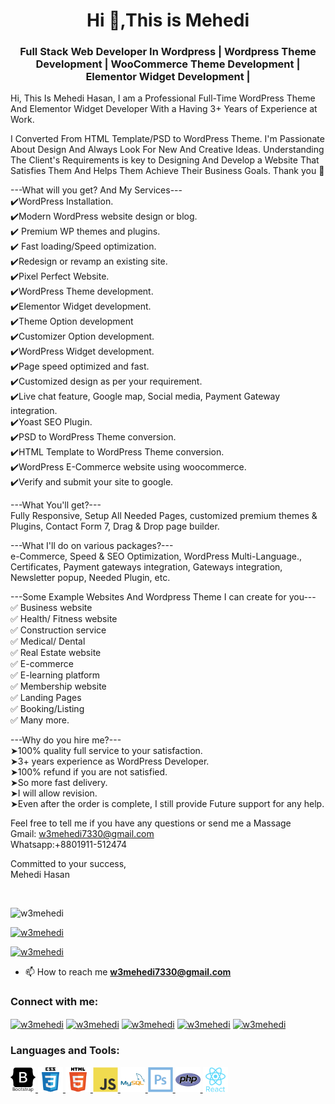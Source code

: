 
<h1 align="center">Hi 👋,This is Mehedi</h1>
<h3 align="center">Full Stack Web Developer In Wordpress | Wordpress Theme Development | WooCommerce Theme Development | Elementor Widget Development |</h3>
<p>Hi,
This Is Mehedi Hasan, I am a Professional Full-Time WordPress Theme And Elementor Widget Developer With a Having 3+ Years of Experience at Work. 

I Converted From HTML Template/PSD to WordPress Theme. I'm Passionate About Design And Always Look For New And Creative Ideas. Understanding The Client's Requirements is key to Designing And Develop a Website That Satisfies Them And Helps Them Achieve Their Business Goals. 
Thank you 💚

 ---What will you get? And My Services---<br>
✔️WordPress Installation.<br>
✔️Modern WordPress website design or blog.<br>
✔️ Premium WP themes and plugins.<br>
✔️ Fast loading/Speed optimization.<br>
✔️Redesign or revamp an existing site.<br>
✔️Pixel Perfect Website.<br>
✔️WordPress Theme development.<br>
✔️Elementor Widget development.<br>
✔️Theme Option development<br>
✔️Customizer Option development.<br>
✔️WordPress Widget development.<br>
✔️Page speed optimized and fast.<br>
✔️Customized design as per your requirement.<br>
✔️Live chat feature, Google map, Social media, Payment Gateway integration.<br>
✔️Yoast SEO Plugin.<br>
✔️PSD to WordPress Theme conversion.<br>
✔️HTML Template to WordPress Theme conversion.<br>
✔️WordPress E-Commerce website using woocommerce.<br>
✔️Verify and submit your site to google.<br> 

 ---What You'll get?---<br>
Fully Responsive, Setup All Needed Pages, customized premium themes & Plugins, Contact Form 7, Drag & Drop page builder.<br>

 ---What I'll do on various packages?---<br>
e-Commerce, Speed & SEO Optimization, WordPress Multi-Language., Certificates, Payment gateways integration, Gateways integration, Newsletter popup, Needed Plugin, etc.<br>

---Some Example Websites And Wordpress Theme I can create for you---<br>
✅ Business website<br>
✅ Health/ Fitness website<br>
✅ Construction service<br>
✅ Medical/ Dental<br>
✅ Real Estate website<br>
✅ E-commerce <br>
✅ E-learning platform<br>
✅ Membership website<br>
✅ Landing Pages<br>
✅ Booking/Listing<br>
✅ Many more.<br>


---Why do you hire me?--- <br>
➤100% quality full service to your satisfaction.<br>
➤3+ years experience as WordPress Developer.<br>
➤100% refund if you are not satisfied.<br>
➤So more fast delivery.<br>
➤I will allow revision.<br>
➤Even after the order is complete, I still provide Future support for any help.<br>

Feel free to tell me if you have any questions or send me a Massage<br>
Gmail: w3mehedi7330@gmail.com<br>
Whatsapp:+8801911-512474<br>

Committed to your success,<br>
Mehedi Hasan</p><br>

<p align="left"> <img src="https://komarev.com/ghpvc/?username=w3mehedi&label=Profile%20views&color=0e75b6&style=flat" alt="w3mehedi" /> </p>

<p align="left"> <a href="https://github.com/ryo-ma/github-profile-trophy"><img src="https://github-profile-trophy.vercel.app/?username=w3mehedi" alt="w3mehedi" /></a> </p>

<p align="left"> <a href="https://twitter.com/w3mehedi" target="blank"><img src="https://img.shields.io/twitter/follow/w3mehedi?logo=twitter&style=for-the-badge" alt="w3mehedi" /></a> </p>

- 📫 How to reach me **w3mehedi7330@gmail.com**

<h3 align="left">Connect with me:</h3>
<p align="left">
<a href="https://twitter.com/w3mehedi" target="blank"><img align="center" src="https://raw.githubusercontent.com/rahuldkjain/github-profile-readme-generator/master/src/images/icons/Social/twitter.svg" alt="w3mehedi" height="30" width="40" /></a>
<a href="https://linkedin.com/in/w3mehedi" target="blank"><img align="center" src="https://raw.githubusercontent.com/rahuldkjain/github-profile-readme-generator/master/src/images/icons/Social/linked-in-alt.svg" alt="w3mehedi" height="30" width="40" /></a>
<a href="https://fb.com/w3mehedi" target="blank"><img align="center" src="https://raw.githubusercontent.com/rahuldkjain/github-profile-readme-generator/master/src/images/icons/Social/facebook.svg" alt="w3mehedi" height="30" width="40" /></a>
<a href="https://instagram.com/w3mehedi" target="blank"><img align="center" src="https://raw.githubusercontent.com/rahuldkjain/github-profile-readme-generator/master/src/images/icons/Social/instagram.svg" alt="w3mehedi" height="30" width="40" /></a>
<a href="https://www.youtube.com/c/w3mehedi" target="blank"><img align="center" src="https://raw.githubusercontent.com/rahuldkjain/github-profile-readme-generator/master/src/images/icons/Social/youtube.svg" alt="w3mehedi" height="30" width="40" /></a>
</p>

<h3 align="left">Languages and Tools:</h3>
<p align="left"> <a href="https://getbootstrap.com" target="_blank" rel="noreferrer"> <img src="https://raw.githubusercontent.com/devicons/devicon/master/icons/bootstrap/bootstrap-plain-wordmark.svg" alt="bootstrap" width="40" height="40"/> </a> <a href="https://www.w3schools.com/css/" target="_blank" rel="noreferrer"> <img src="https://raw.githubusercontent.com/devicons/devicon/master/icons/css3/css3-original-wordmark.svg" alt="css3" width="40" height="40"/> </a> <a href="https://www.w3.org/html/" target="_blank" rel="noreferrer"> <img src="https://raw.githubusercontent.com/devicons/devicon/master/icons/html5/html5-original-wordmark.svg" alt="html5" width="40" height="40"/> </a> <a href="https://developer.mozilla.org/en-US/docs/Web/JavaScript" target="_blank" rel="noreferrer"> <img src="https://raw.githubusercontent.com/devicons/devicon/master/icons/javascript/javascript-original.svg" alt="javascript" width="40" height="40"/> </a> <a href="https://www.mysql.com/" target="_blank" rel="noreferrer"> <img src="https://raw.githubusercontent.com/devicons/devicon/master/icons/mysql/mysql-original-wordmark.svg" alt="mysql" width="40" height="40"/> </a> <a href="https://www.photoshop.com/en" target="_blank" rel="noreferrer"> <img src="https://raw.githubusercontent.com/devicons/devicon/master/icons/photoshop/photoshop-line.svg" alt="photoshop" width="40" height="40"/> </a> <a href="https://www.php.net" target="_blank" rel="noreferrer"> <img src="https://raw.githubusercontent.com/devicons/devicon/master/icons/php/php-original.svg" alt="php" width="40" height="40"/> </a> <a href="https://reactjs.org/" target="_blank" rel="noreferrer"> <img src="https://raw.githubusercontent.com/devicons/devicon/master/icons/react/react-original-wordmark.svg" alt="react" width="40" height="40"/> </a> </p>



